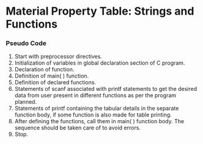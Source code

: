 # Material Property Table: Strings and Functions

### Pseudo Code

1.	Start with preprocessor directives.
2.	Initialization of variables in global declaration section of C program.
3.	Declaration of function.
4.	Definition of main( ) function.
5.	Definition of declared functions.
6.	Statements of scanf associated with printf statements to get the desired data from user present in different functions as per the program planned.
7.	Statements of printf containing the tabular details in the separate function body, if some function is also made for table printing.
8.	After defining the functions, call them in main( ) function body. The sequence should be taken care of to avoid errors.
9.	Stop.
